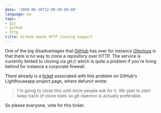 ```yaml
---
date: '2008-06-10T12:00:00-00:00'
language: en
tags:
- git
- github
- http
title: GitHub needs HTTP cloning support
---
```



One of the big disadvantages that [GitHub](http://github.com/) has over for instance [Gitorious](http://gitorious.org/) is that there is no way to clone a repository over HTTP. The service is currently limited to cloning via git:// which is quite a problem if you're living behind for instance a corporate firewall. 

There already is a [ticket](http://logicalawesome.lighthouseapp.com/projects/8570/tickets/9-http-clone-url) associated with this problem on GitHub's Lighthouseapp project page, where defunct wrote:

> I'm going to close this until more people ask for it. We plan to start keep track of clone stats so git-daemon is actually preferable. 

So please everyone, vote for this ticket.